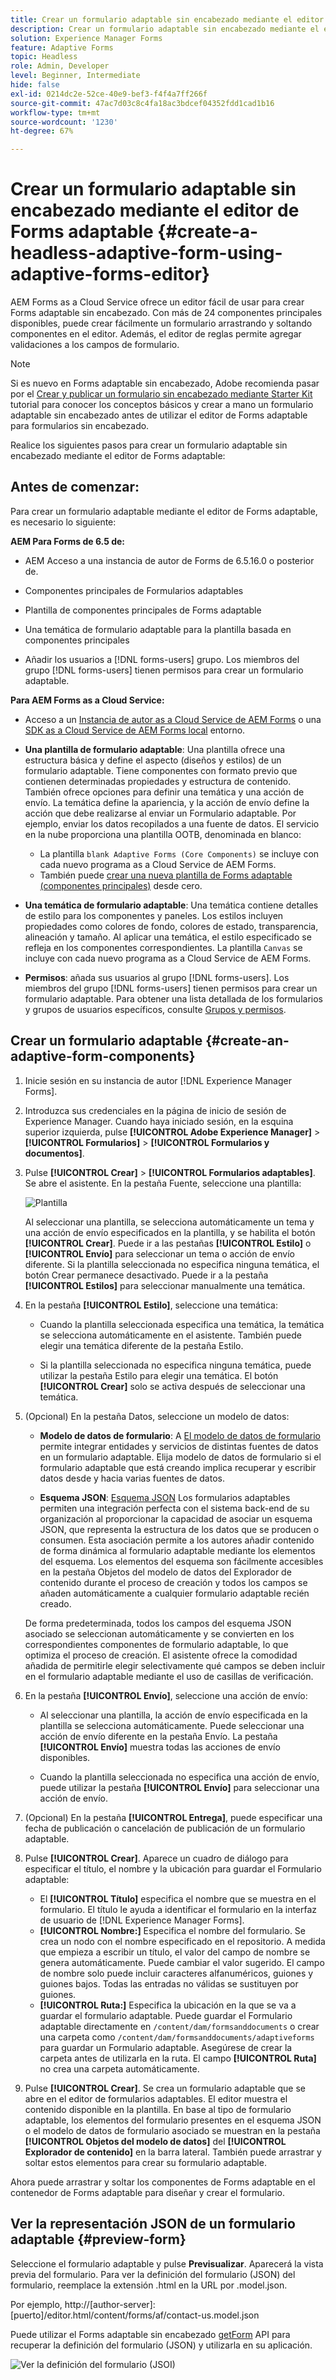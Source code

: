 ```yaml
---
title: Crear un formulario adaptable sin encabezado mediante el editor de Forms adaptable
description: Crear un formulario adaptable sin encabezado mediante el editor de Forms adaptable
solution: Experience Manager Forms
feature: Adaptive Forms
topic: Headless
role: Admin, Developer
level: Beginner, Intermediate
hide: false
exl-id: 0214dc2e-52ce-40e9-bef3-f4f4a7ff266f
source-git-commit: 47ac7d03c8c4fa18ac3bdcef04352fdd1cad1b16
workflow-type: tm+mt
source-wordcount: '1230'
ht-degree: 67%

---
```


# Crear un formulario adaptable sin encabezado mediante el editor de Forms adaptable {#create-a-headless-adaptive-form-using-adaptive-forms-editor}

AEM Forms as a Cloud Service ofrece un editor fácil de usar para crear Forms adaptable sin encabezado. Con más de 24 componentes principales disponibles, puede crear fácilmente un formulario arrastrando y soltando componentes en el editor. Además, el editor de reglas permite agregar validaciones a los campos de formulario.

>[!NOTE]
>
> 
>Si es nuevo en Forms adaptable sin encabezado, Adobe recomienda pasar por el [Crear y publicar un formulario sin encabezado mediante Starter Kit](create-and-publish-a-headless-form.md) tutorial para conocer los conceptos básicos y crear a mano un formulario adaptable sin encabezado antes de utilizar el editor de Forms adaptable para formularios sin encabezado.

Realice los siguientes pasos para crear un formulario adaptable sin encabezado mediante el editor de Forms adaptable:

## Antes de comenzar:

Para crear un formulario adaptable mediante el editor de Forms adaptable, es necesario lo siguiente:

**AEM Para Forms de 6.5 de:**

* AEM Acceso a una instancia de autor de Forms de 6.5.16.0 o posterior de.

* Componentes principales de Formularios adaptables

* Plantilla de componentes principales de Forms adaptable

* Una temática de formulario adaptable para la plantilla basada en componentes principales

* Añadir los usuarios a [!DNL forms-users] grupo. Los miembros del grupo [!DNL forms-users] tienen permisos para crear un formulario adaptable.


**Para AEM Forms as a Cloud Service:**

* Acceso a un [Instancia de autor as a Cloud Service de AEM Forms](https://experienceleague.adobe.com/docs/experience-manager-cloud-service/content/forms/setup-configure-migrate/setup-forms-cloud-service.html?lang=en) o una [SDK as a Cloud Service de AEM Forms local](https://experienceleague.adobe.com/docs/experience-manager-cloud-service/content/forms/setup-configure-migrate/setup-local-development-environment.html?lang=en) entorno.

* **Una plantilla de formulario adaptable**: Una plantilla ofrece una estructura básica y define el aspecto (diseños y estilos) de un formulario adaptable. Tiene componentes con formato previo que contienen determinadas propiedades y estructura de contenido. También ofrece opciones para definir una temática y una acción de envío. La temática define la apariencia, y la acción de envío define la acción que debe realizarse al enviar un Formulario adaptable. Por ejemplo, enviar los datos recopilados a una fuente de datos. El servicio en la nube proporciona una plantilla OOTB, denominada en blanco:

   * La plantilla `blank Adaptive Forms (Core Components)` se incluye con cada nuevo programa as a Cloud Service de AEM Forms.
   * También puede [crear una nueva plantilla de Forms adaptable (componentes principales)](https://experienceleague.adobe.com/docs/experience-manager-cloud-service/content/forms/adaptive-forms-authoring/authoring-adaptive-forms-foundation-components/create-an-adaptive-form-on-forms-cs/template-editor.html) desde cero.

* **Una temática de formulario adaptable**: Una temática contiene detalles de estilo para los componentes y paneles. Los estilos incluyen propiedades como colores de fondo, colores de estado, transparencia, alineación y tamaño. Al aplicar una temática, el estilo especificado se refleja en los componentes correspondientes.  La plantilla `Canvas` se incluye con cada nuevo programa as a Cloud Service de AEM Forms.

* **Permisos**: añada sus usuarios al grupo [!DNL forms-users]. Los miembros del grupo [!DNL forms-users] tienen permisos para crear un formulario adaptable. Para obtener una lista detallada de los formularios y grupos de usuarios específicos, consulte [Grupos y permisos](https://experienceleague.adobe.com/docs/experience-manager-cloud-service/content/forms/setup-configure-migrate/forms-groups-privileges-tasks.html).


## Crear un formulario adaptable  {#create-an-adaptive-form-components}

1. Inicie sesión en su instancia de autor [!DNL Experience Manager Forms]. 

1. Introduzca sus credenciales en la página de inicio de sesión de Experience Manager. Cuando haya iniciado sesión, en la esquina superior izquierda, pulse **[!UICONTROL Adobe Experience Manager]** > **[!UICONTROL Formularios]** > **[!UICONTROL Formularios y documentos]**.

1. Pulse **[!UICONTROL Crear]** > **[!UICONTROL Formularios adaptables]**. Se abre el asistente. En la pestaña Fuente, seleccione una plantilla:

   ![Plantilla](/help/assets/core-components-template.png)

   Al seleccionar una plantilla, se selecciona automáticamente un tema y una acción de envío especificados en la plantilla, y se habilita el botón **[!UICONTROL Crear]**. Puede ir a las pestañas **[!UICONTROL Estilo]** o **[!UICONTROL Envío]** para seleccionar un tema o acción de envío diferente. Si la plantilla seleccionada no especifica ninguna temática, el botón Crear permanece desactivado. Puede ir a la pestaña **[!UICONTROL Estilos]** para seleccionar manualmente una temática.

1. En la pestaña **[!UICONTROL Estilo]**, seleccione una temática:

   * Cuando la plantilla seleccionada especifica una temática, la temática se selecciona automáticamente en el asistente. También puede elegir una temática diferente de la pestaña Estilo.

   * Si la plantilla seleccionada no especifica ninguna temática, puede utilizar la pestaña Estilo para elegir una temática. El botón **[!UICONTROL Crear]** solo se activa después de seleccionar una temática.

1. (Opcional) En la pestaña Datos, seleccione un modelo de datos:

   * **Modelo de datos de formulario**: A [El modelo de datos de formulario](https://experienceleague.adobe.com/docs/experience-manager-cloud-service/content/forms/integrate/use-form-data-model/data-integration.html) permite integrar entidades y servicios de distintas fuentes de datos en un formulario adaptable. Elija modelo de datos de formulario si el formulario adaptable que está creando implica recuperar y escribir datos desde y hacia varias fuentes de datos.

   * **Esquema JSON**: [Esquema JSON](https://experienceleague.adobe.com/docs/experience-manager-cloud-service/content/forms/adaptive-forms-authoring/authoring-adaptive-forms-foundation-components/create-an-adaptive-form-on-forms-cs/adaptive-form-json-schema-form-model.html?lang=en) Los formularios adaptables permiten una integración perfecta con el sistema back-end de su organización al proporcionar la capacidad de asociar un esquema JSON, que representa la estructura de los datos que se producen o consumen. Esta asociación permite a los autores añadir contenido de forma dinámica al formulario adaptable mediante los elementos del esquema. Los elementos del esquema son fácilmente accesibles en la pestaña Objetos del modelo de datos del Explorador de contenido durante el proceso de creación y todos los campos se añaden automáticamente a cualquier formulario adaptable recién creado.

   De forma predeterminada, todos los campos del esquema JSON asociado se seleccionan automáticamente y se convierten en los correspondientes componentes de formulario adaptable, lo que optimiza el proceso de creación. El asistente ofrece la comodidad añadida de permitirle elegir selectivamente qué campos se deben incluir en el formulario adaptable mediante el uso de casillas de verificación.

1. En la pestaña **[!UICONTROL Envío]**, seleccione una acción de envío:

   * Al seleccionar una plantilla, la acción de envío especificada en la plantilla se selecciona automáticamente. Puede seleccionar una acción de envío diferente en la pestaña Envío. La pestaña **[!UICONTROL Envío]** muestra todas las acciones de envío disponibles.

   * Cuando la plantilla seleccionada no especifica una acción de envío, puede utilizar la pestaña **[!UICONTROL Envío]** para seleccionar una acción de envío.

1. (Opcional) En la pestaña **[!UICONTROL Entrega]**, puede especificar una fecha de publicación o cancelación de publicación de un formulario adaptable.

1. Pulse **[!UICONTROL Crear]**. Aparece un cuadro de diálogo para especificar el título, el nombre y la ubicación para guardar el Formulario adaptable:

   * El **[!UICONTROL Título]** especifica el nombre que se muestra en el formulario. El título le ayuda a identificar el formulario en la interfaz de usuario de [!DNL Experience Manager Forms].
   * **[!UICONTROL Nombre:]** Especifica el nombre del formulario. Se crea un nodo con el nombre especificado en el repositorio. A medida que empieza a escribir un título, el valor del campo de nombre se genera automáticamente. Puede cambiar el valor sugerido. El campo de nombre solo puede incluir caracteres alfanuméricos, guiones y guiones bajos. Todas las entradas no válidas se sustituyen por guiones.
   * **[!UICONTROL Ruta:]** Especifica la ubicación en la que se va a guardar el formulario adaptable. Puede guardar el Formulario adaptable directamente en `/content/dam/formsanddocuments` o crear una carpeta como `/content/dam/formsanddocuments/adaptiveforms` para guardar un Formulario adaptable. Asegúrese de crear la carpeta antes de utilizarla en la ruta. El campo **[!UICONTROL Ruta]** no crea una carpeta automáticamente.

1. Pulse **[!UICONTROL Crear]**. Se crea un formulario adaptable que se abre en el editor de formularios adaptables. El editor muestra el contenido disponible en la plantilla.  En base al tipo de formulario adaptable, los elementos del formulario presentes en el <!--XFA form template, XML schema or --> esquema JSON o el modelo de datos de formulario asociado se muestran en la pestaña **[!UICONTROL Objetos del modelo de datos]** del **[!UICONTROL Explorador de contenido]** en la barra lateral. También puede arrastrar y soltar estos elementos para crear su formulario adaptable.

Ahora puede arrastrar y soltar los componentes de Forms adaptable en el contenedor de Forms adaptable para diseñar y crear el formulario.


## Ver la representación JSON de un formulario adaptable {#preview-form}

Seleccione el formulario adaptable y pulse **Previsualizar**. Aparecerá la vista previa del formulario. Para ver la definición del formulario (JSON) del formulario, reemplace la extensión .html en la URL por .model.json.

Por ejemplo, http://[author-server]:[puerto]/editor.html/content/forms/af/contact-us.model.json

Puede utilizar el Forms adaptable sin encabezado [getForm](https://opensource.adobe.com/aem-forms-af-runtime/api/#tag/Get-Form-Definition) API para recuperar la definición del formulario (JSON) y utilizarla en su aplicación.

![Ver la definición del formulario (JSOI)](assets/json-definantion.png)

